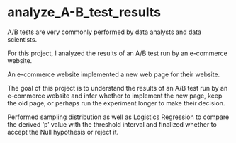 # analyze_A-B_test_results

A/B tests are very commonly performed by data analysts and data scientists. 

For this project, I analyzed the results of an A/B test run by an e-commerce website.

An e-commerce website implemented a new web page for their website. 

The goal of this project is to understand the results of an A/B test run by an e-commerce website and infer whether to   implement the new page, keep the old page, or perhaps run the experiment longer to make their decision.

Performed sampling distribution as well as Logistics Regression to compare the derived ‘p’ value with the threshold interval and finalized whether to accept the Null hypothesis or reject it. 


